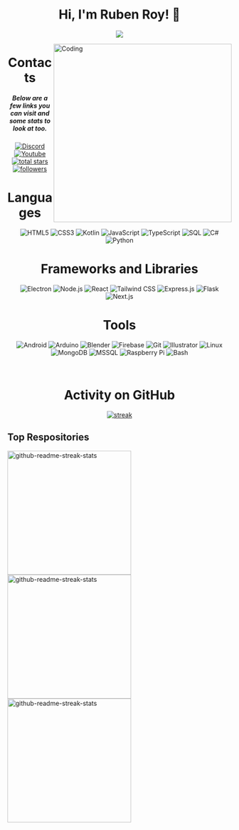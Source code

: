 <h1 align="center">Hi, I'm Ruben Roy! 👋</h1>
<p align="center">
  <a href="https://github.com/DenverCoder1/readme-typing-svg"><img src="https://readme-typing-svg.herokuapp.com/?lines=Web%20and%20Software%20Developer;PWA%20Developer;Android%20App%20Developer;CEO%20of%20NeuraNET&center=true&width=700&height=45"></a>
</p>

<img align="right" alt="Coding" width="400" src="https://shkspr.mobi/blog/wp-content/uploads/2015/02/loop2.gif">

<h1 align="center">Contacts</h1>
<h5 align="center">Below are a few links you can visit and some stats to look at too.</h5>
<p align="center">
  <a href="https://discordapp.com/users/879928606665637959"><img alt="Discord" title="Discord" src="https://img.shields.io/badge/-Discord-7289DA?style=for-the-badge&logo=discord&logoColor=white"/></a>
  <a href="https://www.youtube.com/@DarkTwentyFive"><img alt="Youtube" title="Youtube" src="https://img.shields.io/badge/-Youtube-FF0000?style=for-the-badge&logo=youtube&logoColor=white"/></a>
<a href="https://github.com/DarkTwentyFive?tab=repositories&sort=stargazers">
    <img alt="total stars" title="Total stars on GitHub" src="https://custom-icon-badges.demolab.com/github/stars/darktwentyfive?color=B8B92B&style=for-the-badge&labelColor=959532&logo=star"/></a>
<a href="https://github.com/darktwentyfive"><img alt="followers" title="Follow me on Github" src="https://img.shields.io/github/followers/darktwentyfive?color=236ad3&style=for-the-badge&logo=github&label=Follow"/></a>
 </p>

<h1 align="center">Languages</h1>
<p align="center"> 
  <img alt="HTML5" src="https://img.shields.io/badge/html5-%23E34F26.svg?&style=for-the-badge&logo=html5&logoColor=white"/>
  <img alt="CSS3" src="https://img.shields.io/badge/css3-%231572B6.svg?&style=for-the-badge&logo=css3&logoColor=white"/>
  <img alt="Kotlin" src="https://img.shields.io/badge/kotlin-%237F52FF.svg?&style=for-the-badge&logo=Kotlin&logoColor=white"/>
  <img alt="JavaScript" src="https://img.shields.io/badge/javascript-%23323330.svg?&style=for-the-badge&logo=javascript&logoColor=%23F7DF1E"/>
  <img alt="TypeScript" src="https://img.shields.io/badge/typescript-%233178C6.svg?&style=for-the-badge&logo=typescript&logoColor=white"/>
  <img alt="SQL" src="https://img.shields.io/badge/SQL-%23336791.svg?&style=for-the-badge&logo=SQL&logoColor=white"/>
  <img alt="C#" src="https://img.shields.io/badge/CSharp-%23239120.svg?&style=for-the-badge"/>
  <img alt="Python" src="https://img.shields.io/badge/python-%2314354C.svg?&style=for-the-badge&logo=python&logoColor=white"/>
</p>

<h1 align="center">Frameworks and Libraries</h1>
<p align="center"> 
  <img alt="Electron" src="https://img.shields.io/badge/Electron-%2348B283.svg?&style=for-the-badge&logo=electron&logoColor=white"/>
  <img alt="Node.js" src="https://img.shields.io/badge/Node.js-%2378A960.svg?&style=for-the-badge&logo=nodejs&logoColor=white"/>
  <img alt="React" src="https://img.shields.io/badge/React-%2361DBFB.svg?&style=for-the-badge&logo=react&logoColor=white"/>
  <img alt="Tailwind CSS" src="https://img.shields.io/badge/TailwindCSS-%2338B2AC.svg?&style=for-the-badge&logo=tailwind-css&logoColor=white"/>
  <img alt="Express.js" src="https://img.shields.io/badge/Express.js-%23404d59.svg?&style=for-the-badge&logo=express&logoColor=white"/>
  <img alt="Flask" src="https://img.shields.io/badge/Flask-%232C3E50.svg?&style=for-the-badge&logo=flask&logoColor=white"/>
  <img alt="Next.js" src="https://img.shields.io/badge/Next.js-%23000000.svg?&style=for-the-badge&logo=next.js&logoColor=white"/>
</p>

<h1 align="center">Tools</h1>
<p align="center"> 
  <img alt="Android" src="https://img.shields.io/badge/Android-%23A4C639.svg?&style=for-the-badge&logo=android&logoColor=white"/>
  <img alt="Arduino" src="https://img.shields.io/badge/Arduino-%2300979D.svg?&style=for-the-badge&logo=arduino&logoColor=white"/>
  <img alt="Blender" src="https://img.shields.io/badge/Blender-%23F5792A.svg?&style=for-the-badge&logo=blender&logoColor=white"/>
  <img alt="Firebase" src="https://img.shields.io/badge/Firebase-%23FFCA28.svg?&style=for-the-badge&logo=firebase&logoColor=white"/>
  <img alt="Git" src="https://img.shields.io/badge/Git-%23F05032.svg?&style=for-the-badge&logo=git&logoColor=white"/>
  <img alt="Illustrator" src="https://img.shields.io/badge/Illustrator-%23FF9A00.svg?&style=for-the-badge&logo=adobe-illustrator&logoColor=white"/>
  <img alt="Linux" src="https://img.shields.io/badge/Linux-%23FCC624.svg?&style=for-the-badge&logo=linux&logoColor=white"/>
  <img alt="MongoDB" src="https://img.shields.io/badge/MongoDB-%2347A248.svg?&style=for-the-badge&logo=mongodb&logoColor=white"/>
  <img alt="MSSQL" src="https://img.shields.io/badge/MSSQL-%23CC2927.svg?&style=for-the-badge&logo=microsoft-sql-server&logoColor=white"/>
  <img alt="Raspberry Pi" src="https://img.shields.io/badge/Raspberry_Pi-%23C51A4A.svg?&style=for-the-badge&logo=raspberry-pi&logoColor=white"/>
  <img alt="Bash" src="https://img.shields.io/badge/Bash-%234EAA25.svg?&style=for-the-badge&logo=gnu-bash&logoColor=white"/>
</p>

<br>

<h1 align="center">Activity on GitHub</h1>
<p align="center">
  <a href="https://github.com/DarkTwentyFive">      
<img title="stats" alt="streak" src="https://github-readme-streak-stats.herokuapp.com/?user=DarkTwentyFive&theme=tokyonight&hide_border=true&stroke=4837c9"/>
</a> 
</p>

## Top Respositories
  <p align="left">
     <a href="https://github.com/DarkTwentyFive/NeuraNET-API-Playground"><img width="278" src="https://denvercoder1-github-readme-stats.vercel.app/api/pin/?username=darktwentyfive&repo=NeuraNET-API-Playground&theme=react&bg_color=1F222E&title_color=F8D866&hide_border=true&icon_color=F8D866&show_icons=false" alt="github-readme-streak-stats"></a>
    <a href="https://github.com/DarkTwentyFive/GrooveFM"><img width="278" src="https://denvercoder1-github-readme-stats.vercel.app/api/pin/?username=darktwentyfive&repo=GrooveFM&theme=react&bg_color=1F222E&title_color=F8D866&hide_border=true&icon_color=F8D866&show_icons=false" alt="github-readme-streak-stats"></a>
   <a href="https://github.com/darktwentyfive/Calculator"><img width="278" src="https://denvercoder1-github-readme-stats.vercel.app/api/pin/?username=darktwentyfive&repo=Calculator&theme=react&bg_color=1F222E&title_color=F8D866&hide_border=true&icon_color=F8D866&show_icons=false" alt="github-readme-streak-stats"></a>
  </p>
